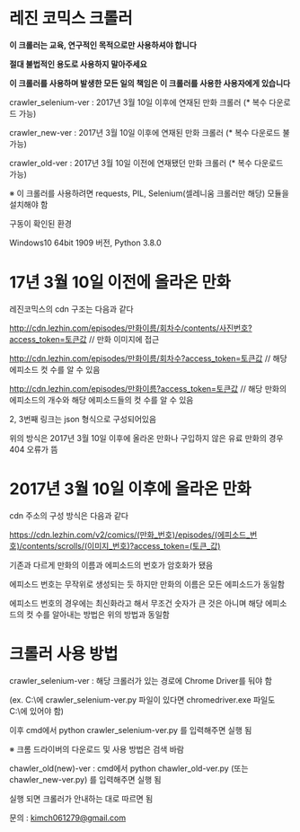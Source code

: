 # 레진 코믹스 크롤러
****이 크롤러는 교육, 연구적인 목적으로만 사용하셔야 합니다****

****절대 불법적인 용도로 사용하지 말아주세요****

****이 크롤러를 사용하며 발생한 모든 일의 책임은 이 크롤러를 사용한 사용자에게 있습니다****

crawler_selenium-ver : 2017년 3월 10일 이후에 연재된 만화 크롤러 (* 복수 다운로드 가능)

crawler_new-ver : 2017년 3월 10일 이후에 연재된 만화 크롤러 (* 복수 다운로드 불가능)

crawler_old-ver : 2017년 3월 10일 이전에 연재됐던 만화 크롤러 (* 복수 다운로드 가능)


※ 이 크롤러를 사용하려면 requests, PIL, Selenium(셀레니움 크롤러만 해당) 모듈을 설치해야 함

구동이 확인된 환경

Windows10 64bit 1909 버전, Python 3.8.0


# 17년 3월 10일 이전에 올라온 만화

레진코믹스의 cdn 구조는 다음과 같다

http://cdn.lezhin.com/episodes/만화이름/회차수/contents/사진번호?access_token=토큰값 // 만화 이미지에 접근

http://cdn.lezhin.com/episodes/만화이름/회차수?access_token=토큰값 // 해당 에피소드 컷 수를 알 수 있음

http://cdn.lezhin.com/episodes/만화이름?access_token=토큰값 // 해당 만화의 에피소드의 개수와 해당 에피소드들의 컷 수를 알 수 있음

2, 3번째 링크는 json 형식으로 구성되어있음


위의 방식은 2017년 3월 10일 이후에 올라온 만화나 구입하지 않은 유료 만화의 경우 404 오류가 뜸


# 2017년 3월 10일 이후에 올라온 만화

cdn 주소의 구성 방식은 다음과 같다

https://cdn.lezhin.com/v2/comics/(만화_번호)/episodes/(에피소드_번호)/contents/scrolls/(이미지_번호)?access_token=(토큰_값)

기존과 다르게 만화의 이름과 에피소드의 번호가 암호화가 됐음

에피소드 번호는 무작위로 생성되는 듯 하지만 만화의 이름은 모든 에피소드가 동일함

에피소드 번호의 경우에는 최신화라고 해서 무조건 숫자가 큰 것은 아니며 해당 에피소드의 컷 수를 알아내는 방법은 위의 방법과 동일함

# 크롤러 사용 방법

crawler_selenium-ver : 해당 크롤러가 있는 경로에 Chrome Driver를 둬야 함

(ex. C:\에 crawler_selenium-ver.py 파일이 있다면 chromedriver.exe 파일도 C:\에 있어야 함)

이후 cmd에서 python crawler_selenium-ver.py 를 입력해주면 실행 됨

※ 크롬 드라이버의 다운로드 및 사용 방법은 검색 바람


chawler_old(new)-ver : cmd에서 python chawler_old-ver.py (또는 chawler_new-ver.py) 를 입력해주면 실행 됨

실행 되면 크롤러가 안내하는 대로 따르면 됨

문의 : kimch061279@gmail.com
